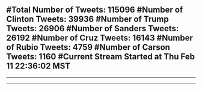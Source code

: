 #Total Number of Tweets: 115096 
#Number of Clinton Tweets: 39936
#Number of Trump Tweets: 26906
#Number of Sanders Tweets: 26192
#Number of Cruz Tweets: 16143
#Number of Rubio Tweets: 4759
#Number of Carson Tweets: 1160
#Current Stream Started at Thu Feb 11 22:36:02 MST
---
---
---
